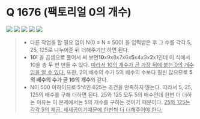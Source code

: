 # Q 1676 (팩토리얼 0의 개수)

<img src="https://img.shields.io/badge/Level-Silver 4-lightgrey"> <img src="https://img.shields.io/badge/Memory-1112%20KB-blue"> <img src="https://img.shields.io/badge/Time-0%20ms-brightgreen"> <img src="https://img.shields.io/badge/Length-114%20B-red"> <img src="https://img.shields.io/badge/Language-C-blueviolet">



> - 다른 작업을 할 필요 없이 N(0 ≤ N ≤ 500) 을 입력받은 후 그 수를 각각 5, 25, 125로 나누어준 뒤 더해주기만 하면 된다.
> - **10!** 을 곱셈으로 풀어서 써 보면**10**x9x8x7x6x**5**x4x3x**2**x1인데 이 식에서 10을 총 두 번 만들 수 있다. <u>따라서 10의 개수가 곧 가장 뒤에 붙는 0의 개수임을 알 수 있다.</u> 또한, 2의 배수의 수가 5의 배수의 수보다 훨씬 많으므로 **5의 배수의 수가 곧 10의 개수**와 같다.
> - N이 500 이하이므로 5^4인 625는 조건을 만족하지 않는다. 따라서 5, 25, 125의 배수를 구해 더하면 된다. 25와 125 모두 5의 배수인데 한번 더 더하는 이유는 이 문제에서는 5의 개수를 구하는 것이기 때문이다. <u>25와 125는 각각 5의 제곱, 세제곱이기때문에 한번씩 더 더해주어야 한다.</u>

